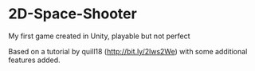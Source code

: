 # 2D-Space-Shooter
My first game created in Unity, playable but not perfect

Based on a tutorial by quill18 (http://bit.ly/2lws2We) with some additional features added.
